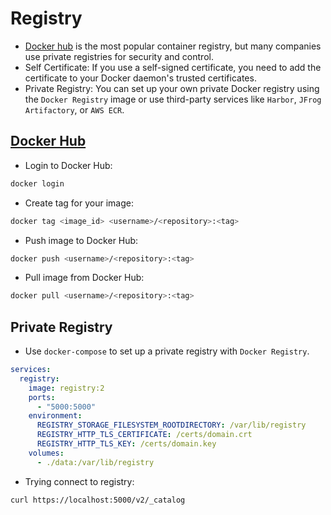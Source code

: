 # Registry

- [Docker hub](https://hub.docker.com/) is the most popular container registry, but many companies use private registries for security and control.
- Self Certificate: If you use a self-signed certificate, you need to add the certificate to your Docker daemon's trusted certificates.
- Private Registry: You can set up your own private Docker registry using the `Docker Registry` image or use third-party services like `Harbor`, `JFrog Artifactory`, or `AWS ECR`.

## [Docker Hub](https://hub.docker.com/)

- Login to Docker Hub:

```bash
docker login
```

- Create tag for your image:

```bash
docker tag <image_id> <username>/<repository>:<tag>
```

- Push image to Docker Hub:

```bash
docker push <username>/<repository>:<tag>
```

- Pull image from Docker Hub:

```bash
docker pull <username>/<repository>:<tag>
```

## Private Registry

- Use `docker-compose` to set up a private registry with `Docker Registry`.

```yaml
services:
  registry:
    image: registry:2
    ports:
      - "5000:5000"
    environment:
      REGISTRY_STORAGE_FILESYSTEM_ROOTDIRECTORY: /var/lib/registry
      REGISTRY_HTTP_TLS_CERTIFICATE: /certs/domain.crt
      REGISTRY_HTTP_TLS_KEY: /certs/domain.key
    volumes:
      - ./data:/var/lib/registry
```

- Trying connect to registry:

```bash
curl https://localhost:5000/v2/_catalog
```
